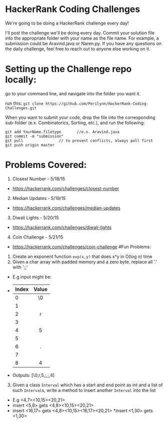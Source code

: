 # HackerRank Coding Challenges

We're going to be doing a HackerRank challenge every day!

I'll post the challenge we'll be doing every day. Commit your solution file into the appropriate folder with your name as the file name.
For example, a submission could be Aravind.java or Naren.py.
If you have any questions on the daily challenge, feel free to reach out to anyone else working on it. 


# Setting up the Challenge repo locally:

go to your command line, and navigate into the folder you want it.

run this:
`git clone https://github.com/Perilynn/HackerRank-Coding-Challenges.git`

When you want to submit your code, drop the file into the corresponding sub-folder (e.x. Combinatorics, Sorting, etc.), and run the following:

```
git add YourName.filetype       //e.x. Aravind.java
git commit -m "submission"
git pull                // to prevent conflicts, always pull first
git push origin master
```
# Problems Covered:
1. Closest Number - 5/18/15
  * https://hackerrank.com/challenges/closest-number
2. Median Updates - 5/19/15
  * https://hackerrank.com/challenges/median-updates  
3. Diwali Lights - 5/20/15
  * https://hackerrank.com/challenges/diwali-lights 
4. Coin Challenge - 5/21/15
  * https://hackerrank.com/challenges/coin-challenge
#Fun Problems:
1. Create an exponent function ```exp(x,y)``` that does x^y in O(log n) time
2. Given a char array with padded memory and a zero byte, replace all '.' with ';;'
  * E.g input might be:
  *   | Index         |Value          |
      | ------------- |:-------------:|
      | 0             | \0            | 
      |1              |               |
      | 2             | r             | 
      | 3             |               | 
      | 4             | 5             | 
      | 5             |               | 
      | 6             | .             | 
      | 7             |               | 
      | 8             | 4             | 
  * Outputs: [\0,r,5,;,;,4]
3. Given a class ```Interval``` which has a start and end point as int and a list of such ```Interval```s, write a method to insert another ```Interval``` into the list
  * E.g <4,7><10,15><20,21>
  * insert <5,8> gets <4,8><10,15><20,21>
  * insert <16,17> gets <4,8><10,15><16,17><20,21>
  *insert <1,30> gets <1,30>
